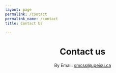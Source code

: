 ```yaml
---
layout: page
permalink: /contact
permalink_name: /contact
title: Contact Us

---
```


<h1 align ="center"> Contact us</h1>
<p align ="center"> By Email: 
<a href="mailto:smcss@upeisu.ca">smcss@upeisu.ca</a>
</p>

